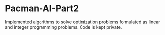 # Pacman-AI-Part2
Implemented algorithms to solve optimization problems formulated as linear and integer programming problems. Code is kept private.
